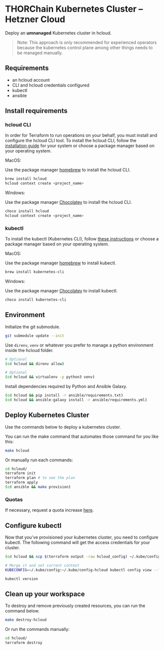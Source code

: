 # THORChain Kubernetes Cluster – Hetzner Cloud

Deploy an **umnanaged** Kubernetes cluster in hcloud.

> Note: This approach is only recommended for experienced operators because the kubernetes control plane among other things needs to be managed manually.

## Requirements

* an hcloud account
* CLI and hcloud credentials configured
* kubectl
* ansible

## Install requirements

### hcloud CLI

In order for Terraform to run operations on your behalf, you must install and configure the hcloud CLI tool. To install the hcloud CLI, follow the [installation guide](https://github.com/hetznercloud/cli#installation) for your system or choose a package manager based on your operating system.

MacOS:

Use the package manager [homebrew](https://formulae.brew.sh/) to install the hcloud CLI.

```bash
brew install hcloud
hcloud context create <project_name>
```

Windows:

Use the package manager [Chocolatey](https://chocolatey.org/) to install the hcloud CLI.

```bash
choco install hcloud
hcloud context create <project_name>
```

### kubectl

To install the kubectl (Kubernetes CLI), follow [these instructions](https://kubernetes.io/docs/tasks/tools/install-kubectl/) or choose a package manager based on your operating system.

MacOS:

Use the package manager [homebrew](https://formulae.brew.sh/) to install kubectl.

```bash
brew install kubernetes-cli
```

Windows:

Use the package manager [Chocolatey](https://chocolatey.org/) to install kubectl.

```bash
choco install kubernetes-cli
```

## Environment

Initialize the git submodule.

```bash
git submodule update --init
```

Use `direnv`, `venv` or whatever you prefer to manage a python environment inside the hcloud folder.

```bash
# Optional
(cd hcloud && direnv allow)

# Optional
(cd hcloud && virtualenv -p python3 venv)
```

Install dependencies required by Python and Ansible Galaxy.

```bash
(cd hcloud && pip install -r ansible/requirements.txt)
(cd hcloud && ansible-galaxy install -r ansible/requirements.yml)
```

## Deploy Kubernetes Cluster

Use the commands below to deploy a kubernetes cluster.

You can run the make command that automates those command for you like this:

```bash
make hcloud
```

Or manually run each commands:

```bash
cd hcloud/
terraform init
terraform plan # to see the plan
terraform apply
(cd ansible && make provision)
```

### Quotas

If necessary, request a quota increase [here](https://console.hetzner.cloud/limits).

## Configure kubectl

Now that you've provisioned your kubernetes cluster, you need to configure kubectl.
The following command will get the access credentials for your cluster.

```bash
(cd hcloud && scp $(terraform output -raw hcloud_config) ~/.kube/config-hcloud)

# Merge it and set current context
KUBECONFIG=~/.kube/config:~/.kube/config-hcloud kubectl config view --flatten > ~/.kube/tmpcfg && mv -f ~/.kube/tmpcfg ~/.kube/config && kubectl config use-context $(kubectl config current-context --kubeconfig=$HOME/.kube/config-hcloud)

kubectl version
```

## Clean up your workspace

To destroy and remove previously created resources, you can run the command below.

```bash
make destroy-hcloud
```

Or run the commands manually:

```bash
cd hcloud/
terraform destroy
```
